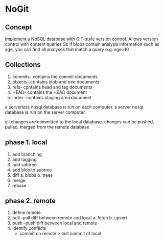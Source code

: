 NoGit
======

Concept
----------

Implement a NoSQL database with GIT-style version control. Allows version control with content queries
So if blobs contain analysis information such as age, you can find all analyses that match a query e.g. age>10


Collections
------------
1. commits- contains the commit documents
2. objects- contains blob and tree documents
3. refs- cpntains head and tag documents
4. HEAD- contains the HEAD document
5. index- contains staging area document


a serverless nosql database is run on each computer.
a server nosql database is run on the server computer.

all changes are committed to the local database.
changes can be pushed, pulled, merged from the remote database

phase 1. local
--------------
1. add branching
2. add tagging
3. add subtree
4. add blob to subtree
5. diff
    a. blobs
    b. trees
6. merge
7. rebase

phase 2. remote
----------------
1. define remote
2. pull -pull diff between remote and local
    a. fetch
    b. upsert
3. push -push diff between local and remote
4. identify conflicts
    - commit on remote > last commit of local